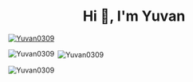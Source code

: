 <h1 align="center">Hi 👋, I'm Yuvan</h1
<p align="left"><a href="https://github.com/Yuvan0309"><img src="https://github-profile-trophy.vercel.app/?username=Yuvan0309" alt="Yuvan0309" /></a></p>
<p><img align="left" src="https://github-readme-stats.vercel.app/api/top-langs?username=Yuvan0309&show_icons=true&locale=en&layout=compact"alt="Yuvan0309" /></p>
<p>&nbsp;<img align="center" src="https://github-readme-stats.vercel.app/api?username=Yuvan0309&show_icons=true&locale=en" alt="Yuvan0309" /></p>
<p><img align="center" src="https://github-readme-streak-stats.herokuapp.com/?user=Yuvan0309&" alt="Yuvan0309" /></p>